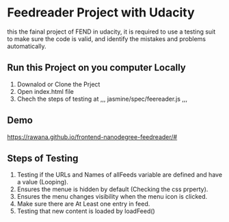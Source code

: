 # Feedreader Project with Udacity

this the fainal project of FEND in udacity, it is  required to use a testing suit to make sure the code is valid, and identify the mistakes and problems automatically.


## Run this Project on you computer Locally 
1. Downalod or Clone the Prject 
2. Open index.html file 
3. Chech the steps of testing at 
,,,
jasmine/spec/feereader.js 
,,,


## Demo 
https://rawana.github.io/frontend-nanodegree-feedreader/#

##  Steps of Testing
1. Testing if the URLs and Names of allFeeds variable are defined and have a value (Looping).
2. Ensures  the menue is hidden by default (Checking the css prperty).
3. Ensures the menu changes visibility when the menu icon is clicked.
4. Make sure there are At Least one entry in feed.
5. Testing that new content is loaded by loadFeed()

